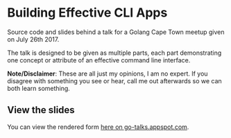 # Building Effective CLI Apps

Source code and slides behind a talk for a Golang Cape Town meetup given on July 26th 2017.

The talk is designed to be given as multiple parts, each part demonstrating one concept or attribute of an effective command line interface.

**Note/Disclaimer**: These are all just my opinions, I am no expert. If you disagree with something you see or hear, call me out afterwards so we can both learn something.

## View the slides

You can view the rendered form [here on go-talks.appspot.com](https://go-talks.appspot.com/github.com/AstromechZA/BuildingEffectiveCLIApps/slides.slide).
